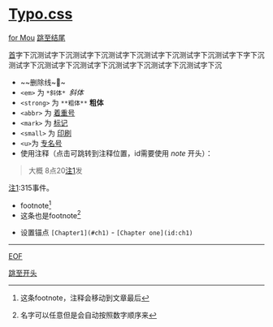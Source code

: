 # [Typo.css](http://typo.sofish.de/)

[for Mou](id:begin) [跳至结尾](#end)

[首](class:first)字下沉测试字下沉测试字下沉测试字下沉测试字下沉测试字下沉测试字下字下沉测试字下沉测试字下沉测试字下沉测试字下沉测试字下沉测试字下沉

* ~~删除线~~  
* `<em>` 为 `*斜体* `*斜体*  
* `<strong>` 为 `**粗体**` **粗体**  
* `<abbr>` 为 [着重号](class:abbr "文字下方加点（•），适用于中文强调")  
* `<mark>` 为 [标记](class:mark "荧光笔")  
* `<small>` 为 [印刷](class:small "浅灰，80%大小")
* `<u>`为 [专名号](class:u "加了下划线")  
* 使用注释（点击可跳转到注释位置，id需要使用 *note* 开头）：
> 大概 8点20[注1](#note1)发

[注1](id:note1):315事件。

* footnote[^1]
* 这条也是footnote[^read]

[^1]: 这条footnote，注释会移动到文章最后
[^read]: 名字可以任意但是会自动按照数字顺序来

* 设置锚点 `[Chapter1](#ch1)` - `[Chapter one](id:ch1)`

----

[EOF](id:end)

[跳至开头](#begin)